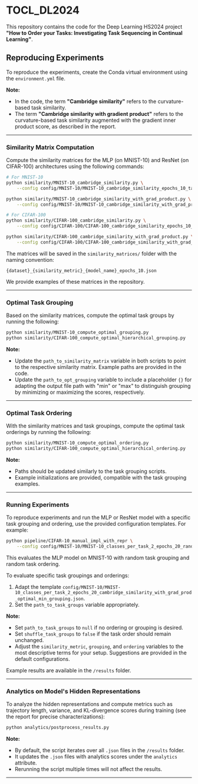 # TOCL_DL2024

This repository contains the code for the Deep Learning HS2024 project **"How to Order your Tasks: Investigating Task Sequencing in Continual Learning"**.

## Reproducing Experiments

To reproduce the experiments, create the Conda virtual environment using the `environment.yml` file.

**Note:**
- In the code, the term **"Cambridge similarity"** refers to the curvature-based task similarity.
- The term **"Cambridge similarity with gradient product"** refers to the curvature-based task similarity augmented with the gradient inner product score, as described in the report.

---

### Similarity Matrix Computation

Compute the similarity matrices for the MLP (on MNIST-10) and ResNet (on CIFAR-100) architectures using the following commands:

```bash
# For MNIST-10
python similarity/MNIST-10_cambridge_similarity.py \
    --config config/MNIST-10/MNIST-10_cambridge_similarity_epochs_10_task_aware_simpleMLP.json

python similarity/MNIST-10_cambridge_similarity_with_grad_product.py \
    --config config/MNIST-10/MNIST-10_cambridge_similarity_with_grad_product_epochs_10_task_aware_simpleMLP.json

# For CIFAR-100
python similarity/CIFAR-100_cambridge_similarity.py \
    --config config/CIFAR-100/CIFAR-100_cambridge_similarity_epochs_10_task_aware_resnet.json

python similarity/CIFAR-100_cambridge_similarity_with_grad_product.py \
    --config config/CIFAR-100/CIFAR-100_cambridge_similarity_with_grad_product_epochs_10_task_aware_resnet.json
```

The matrices will be saved in the `similarity_matrices/` folder with the naming convention:

```
{dataset}_{similarity_metric}_{model_name}_epochs_10.json
```

We provide examples of these matrices in the repository.

---

### Optimal Task Grouping

Based on the similarity matrices, compute the optimal task groups by running the following:

```bash
python similarity/MNIST-10_compute_optimal_grouping.py
python similarity/CIFAR-100_compute_optimal_hierarchical_grouping.py
```

**Note:**
- Update the `path_to_similarity_matrix` variable in both scripts to point to the respective similarity matrix. Example paths are provided in the code.
- Update the `path_to_opt_grouping` variable to include a placeholder `{}` for adapting the output file path with "min" or "max" to distinguish grouping by minimizing or maximizing the scores, respectively.

---

### Optimal Task Ordering

With the similarity matrices and task groupings, compute the optimal task orderings by running the following:

```bash
python similarity/MNIST-10_compute_optimal_ordering.py
python similarity/CIFAR-100_compute_optimal_hierarchical_ordering.py
```

**Note:**
- Paths should be updated similarly to the task grouping scripts.
- Example initializations are provided, compatible with the task grouping examples.

---

### Running Experiments

To reproduce experiments and run the MLP or ResNet model with a specific task grouping and ordering, use the provided configuration templates. For example:

```bash
python pipeline/CIFAR-10_manual_impl_with_repr \
    --config config/MNIST-10/MNIST-10_classes_per_task_2_epochs_20_random_grouping.json
```

This evaluates the MLP model on MNIST-10 with random task grouping and random task ordering.

To evaluate specific task groupings and orderings:
1. Adapt the template `config/MNIST-10/MNIST-10_classes_per_task_2_epochs_20_cambridge_similarity_with_grad_prod_optimal_min_grouping.json`.
2. Set the `path_to_task_groups` variable appropriately.

**Note:**
- Set `path_to_task_groups` to `null` if no ordering or grouping is desired.
- Set `shuffle_task_groups` to `false` if the task order should remain unchanged.
- Adjust the `similarity_metric`, `grouping`, and `ordering` variables to the most descriptive terms for your setup. Suggestions are provided in the default configurations.

Example results are available in the `/results` folder.

---

### Analytics on Model's Hidden Representations

To analyze the hidden representations and compute metrics such as trajectory length, variance, and KL-divergence scores during training (see the report for precise characterizations):

```bash
python analytics/postprocess_results.py
```

**Note:**
- By default, the script iterates over all `.json` files in the `/results` folder.
- It updates the `.json` files with analytics scores under the `analytics` attribute.
- Rerunning the script multiple times will not affect the results.

---
